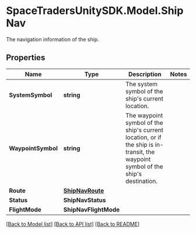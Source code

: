 # SpaceTradersUnitySDK.Model.ShipNav
The navigation information of the ship.

## Properties

Name | Type | Description | Notes
------------ | ------------- | ------------- | -------------
**SystemSymbol** | **string** | The system symbol of the ship&#39;s current location. | 
**WaypointSymbol** | **string** | The waypoint symbol of the ship&#39;s current location, or if the ship is in-transit, the waypoint symbol of the ship&#39;s destination. | 
**Route** | [**ShipNavRoute**](ShipNavRoute.md) |  | 
**Status** | **ShipNavStatus** |  | 
**FlightMode** | **ShipNavFlightMode** |  | 

[[Back to Model list]](../README.md#documentation-for-models) [[Back to API list]](../README.md#documentation-for-api-endpoints) [[Back to README]](../README.md)

